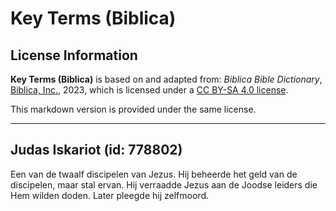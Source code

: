 # Key Terms (Biblica)

## License Information

**Key Terms (Biblica)** is based on and adapted from: _Biblica Bible Dictionary_, [Biblica, Inc.](https://www.biblica.com/), 2023, which is licensed under a [CC BY-SA 4.0 license](https://creativecommons.org/licenses/by-sa/4.0/legalcode.en).

This markdown version is provided under the same license.



--------------------------------

## Judas Iskariot (id: 778802)

Een van de twaalf discipelen van Jezus. Hij beheerde het geld van de discipelen, maar stal ervan. Hij verraadde Jezus aan de Joodse leiders die Hem wilden doden. Later pleegde hij zelfmoord.


